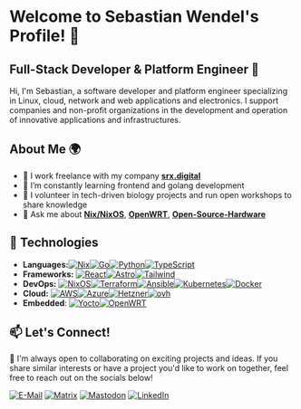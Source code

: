 # Welcome to Sebastian Wendel's Profile! 👋

## Full-Stack Developer & Platform Engineer 🚀

Hi, I'm Sebastian, a software developer and platform engineer specializing in Linux, cloud, network and web applications and electronics. I support companies and non-profit organizations in the development and operation of innovative applications and infrastructures.

## About Me 🌍

- 🔭 I work freelance with my company **[srx.digital](https://srx.digital/)** 
- 🌱 I’m constantly learning frontend and golang development
- 👯 I volunteer in tech-driven biology projects and run open workshops to share knowledge
- 💬 Ask me about **[Nix/NixOS](https://nixos.org/)**, **[OpenWRT](https://openwrt.org/)**, **[Open-Source-Hardware](https://www.oshwa.org/)**

## 🔧 Technologies

- **Languages:**[![Nix](https://img.shields.io/badge/Nix-5277C3?style=for-the-badge&logo=nixos&logoColor=white)](https://nixos.org/)[![Go](https://img.shields.io/badge/go%20-%230db7ed.svg?&style=for-the-badge&logo=go&logoColor=white)](https://go.dev/)[![Python](https://img.shields.io/badge/-Python-000?style=for-the-badge&logo=python)](https://www.python.org/)[![TypeScript](https://img.shields.io/badge/TypeScript-007ACC?style=for-the-badge&logo=typescript&logoColor=white)](https://www.typescriptlang.org/)
- **Frameworks:** [![React](https://img.shields.io/badge/-React-000?style=for-the-badge&logo=react)](https://reactjs.org/)[![Astro](https://img.shields.io/badge/-Astro-BC52EE?style=for-the-badge&logo=Astro&logoColor=white)](https://astro.build/)[![Tailwind](https://img.shields.io/badge/tailwindcss-06B6D4?style=for-the-badge&logo=tailwindcss&logoColor=white)](https://tailwindcss.com/)
- **DevOps:** [![NixOS](https://img.shields.io/badge/NixOS-5277C3?style=for-the-badge&logo=nixos&logoColor=white)](https://nixos.org/)[![Terraform](https://img.shields.io/badge/-Terraform-7b42bc?style=for-the-badge&logo=terraform&logoColor=white)](https://www.terraform.io/)[![Ansible](https://img.shields.io/badge/Ansible%20-4e4a4a.svg?&style=for-the-badge&logo=ansible&logoColor=EE0000)](https://ansible.com)[![Kubernetes](https://img.shields.io/badge/Kubernetes-326ce5?style=for-the-badge&logo=kubernetes&logoColor=white)](https://kubernetes.io/)[![Docker](https://img.shields.io/badge/docker%20-%230db7ed.svg?&style=for-the-badge&logo=docker&logoColor=white)](https://www.docker.com/)
- **Cloud:** [![AWS](https://img.shields.io/badge/AWS%20-232F3E.svg?&style=for-the-badge&logo=amazonaws&logoColor=FF9900)](https://aws.amazon.com/)[![Azure](https://img.shields.io/badge/Azure%20-0078D4.svg?&style=for-the-badge&logo=microsoftazure)](https://azure.microsoft.com/)[![Hetzner](https://img.shields.io/badge/Hetzner%20-D50C2D.svg?&style=for-the-badge&logo=hetzner)](https://www.hetzner.com/)[![ovh](https://img.shields.io/badge/ovh%20-123F6D.svg?&style=for-the-badge&logo=ovh)](https://www.ovhcloud.com/)
- **Embedded**: [![Yocto](https://img.shields.io/badge/Yocto-4e4a4a.svg?&style=for-the-badge&logo=yubico&logoColor=55a5d9)](https://www.yoctoproject.org/)[![OpenWRT](https://img.shields.io/badge/openwrt-00B5E2.svg?&style=for-the-badge&logo=openwrt&logoColor=fff)](https://openwrt.org/)

## 📫 Let's Connect!

🌟 I'm always open to collaborating on exciting projects and ideas. If you share similar interests or have a project you'd like to work on together, feel free to reach out on the socials below!

[![E-Mail](https://img.shields.io/badge/Mail-code%40srx.digital-F06B66?style=for-the-badge&logo=maildotru)](mailto:code.ahY5ji%40srx.digital) [![Matrix](https://img.shields.io/badge/Matrix-%40swendel%3Acurious.bio-0DBD8B?style=for-the-badge&logo=matrix)](https://matrix.to/#/@swendel:curious.bio) [![Mastodon](https://img.shields.io/badge/Mastodon-%40swendel%40curious.bio-6364FF?style=for-the-badge&logo=mastodon)](https://social.curious.bio/@swendel) [![LinkedIn](https://img.shields.io/badge/LinkedIn-Sebastian%20Wendel-blue?style=for-the-badge&logo=linkedin)](https://www.linkedin.com/in/sebastian-wendel-935b8a9a/)
